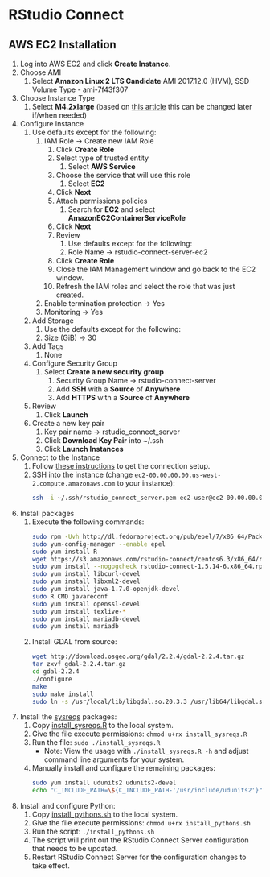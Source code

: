 # RStudio Connect

## AWS EC2 Installation

1. Log into AWS EC2 and click **Create Instance**.
2. Choose AMI
   1. Select **Amazon Linux 2 LTS Candidate** AMI 2017.12.0 (HVM), SSD Volume Type - ami-7f43f307
3. Choose Instance Type
   1. Select **M4.2xlarge** (based on [this article](https://aws.amazon.com/blogs/big-data/running-r-on-aws/) this can be changed later if/when needed)
4. Configure Instance
   1. Use defaults except for the following:
      1. IAM Role -> Create new IAM Role
         1. Click **Create Role**
         2. Select type of trusted entity
            1. Select **AWS Service**
         3. Choose the service that will use this role
            1. Select **EC2**
         4. Click **Next**
         5. Attach permissions policies
            1. Search for **EC2** and select **AmazonEC2ContainerServiceRole**
         6. Click **Next**
         7. Review
             1. Use defaults except for the following:
             2. Role Name -> rstudio-connect-server-ec2
         8. Click **Create Role**
         9. Close the IAM Management window and go back to the EC2 window.
         10. Refresh the IAM roles and select the role that was just created.
      2. Enable termination protection -> Yes
      3. Monitoring -> Yes
   2. Add Storage
      1. Use the defaults except for the following:
      2. Size (GiB) -> 30
   3. Add Tags
      1. None
   4. Configure Security Group
      1. Select **Create a new security group**
         1. Security Group Name -> rstudio-connect-server
         2. Add **SSH** with a **Source** of **Anywhere**
         3. Add **HTTPS** with a **Source** of **Anywhere**
   5. Review
      1. Click **Launch**
   6. Create a new key pair
      1. Key pair name -> rstudio_connect_server
      2. Click **Download Key Pair** into ~/.ssh
      3. Click **Launch Instances**
5. Connect to the Instance
   1. Follow [these instructions](https://docs.aws.amazon.com/AWSEC2/latest/UserGuide/AccessingInstancesLinux.html) to get the connection setup.
   2. SSH into the instance (change `ec2-00.00.00.00.us-west-2.compute.amazonaws.com` to your instance):
      ```bash
      ssh -i ~/.ssh/rstudio_connect_server.pem ec2-user@ec2-00.00.00.00.us-west-2.compute.amazonaws.com
      ```
6. Install packages
   1. Execute the following commands:
      ```bash
      sudo rpm -Uvh http://dl.fedoraproject.org/pub/epel/7/x86_64/Packages/e/epel-release-7-11.noarch.rpm
      sudo yum-config-manager --enable epel
      sudo yum install R
      wget https://s3.amazonaws.com/rstudio-connect/centos6.3/x86_64/rstudio-connect-1.5.14-6.x86_64.rpm
      sudo yum install --nogpgcheck rstudio-connect-1.5.14-6.x86_64.rpm
      sudo yum install libcurl-devel
      sudo yum install libxml2-devel
      sudo yum install java-1.7.0-openjdk-devel
      sudo R CMD javareconf
      sudo yum install openssl-devel
      sudo yum install texlive-*
      sudo yum install mariadb-devel
      sudo yum install mariadb
      ```
   2. Install GDAL from source:
      ```bash
      wget http://download.osgeo.org/gdal/2.2.4/gdal-2.2.4.tar.gz
      tar zxvf gdal-2.2.4.tar.gz
      cd gdal-2.2.4
      ./configure
      make
      sudo make install
      sudo ln -s /usr/local/lib/libgdal.so.20.3.3 /usr/lib64/libgdal.so.20
      ```
7. Install the [sysreqs](https://github.com/r-hub/sysreqsdb/tree/master/sysreqs) packages:
   1. Copy [install_sysreqs.R](https://github.com/ki-tools/dev-ops/tree/master/rstudio-connect/scripts/install_sysreqs.R) to the local system.
   2. Give the file execute permissions: `chmod u+rx install_sysreqs.R`
   3. Run the file: `sudo ./install_sysreqs.R`
      * Note: View the usage with `./install_sysreqs.R -h` and adjust command line arguments for your system.
   4. Manually install and configure the remaining packages:
      ```bash
      sudo yum install udunits2 udunits2-devel
      echo "C_INCLUDE_PATH=\${C_INCLUDE_PATH-'/usr/include/udunits2'}" | sudo tee --append /usr/lib64/R/etc/Renviron
      ```
8. Install and configure Python:
   1. Copy [install_pythons.sh](https://github.com/ki-tools/dev-ops/tree/master/rstudio-connect/scripts/install_pythons.sh) to the local system.
   2. Give the file execute permissions: `chmod u+rx install_pythons.sh`
   3. Run the script: `./install_pythons.sh`
   4. The script will print out the RStudio Connect Server configuration that needs to be updated.
   5. Restart RStudio Connect Server for the configuration changes to take effect.
